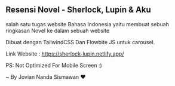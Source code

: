 ﻿## **Resensi Novel - Sherlock, Lupin & Aku**

salah satu tugas website Bahasa Indonesia yaitu membuat sebuah ringkasan Novel ke dalam sebuah website 

Dibuat dengan TailwindCSS Dan Flowbite JS untuk carousel.

Link Website : https://sherlock-lupin.netlify.app/ 

PS: Not Optimized For Mobile Screen :)

~ By Jovian Nanda Sismawan ❤️
